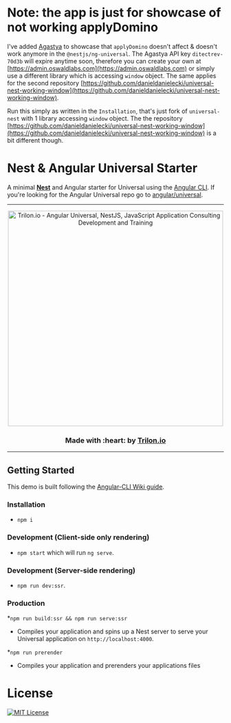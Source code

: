 # Note: the app is just for showcase of not working applyDomino

I've added [Agastya](https://oswaldlabs.com/platform/agastya/) to showcase that `applyDomino` doesn't affect & doesn't work anymore in the `@nestjs/ng-universal`. The Agastya API key `ditectrev-70d3b` will expire anytime soon, therefore you can create your own at [https://admin.oswaldlabs.com](https://admin.oswaldlabs.com) or simply use a different library which is accessing `window` object. The same applies for the second repository [https://github.com/danieldanielecki/universal-nest-working-window](https://github.com/danieldanielecki/universal-nest-working-window).

Run this simply as written in the `Installation`, that's just fork of `universal-nest` with 1 library accessing `window` object. The the repository [https://github.com/danieldanielecki/universal-nest-working-window](https://github.com/danieldanielecki/universal-nest-working-window) is a bit different though.

# Nest & Angular Universal Starter

A minimal [**Nest**](https://github.com/nestjs/nest) and Angular starter for Universal using the
[Angular CLI](https://github.com/angular/angular-cli). If you're looking for the Angular Universal repo go to
[angular/universal](https://github.com/angular/universal).

---

<p align="center">
  <a href="https://trilon.io" target="_blank">
        <img width="500" height="auto" src="https://trilon.io/trilon-logo-clear.png" alt="Trilon.io - Angular Universal, NestJS, JavaScript Application Consulting Development and Training">
  </a>
</p>


<h3 align="center"> Made with :heart: by <a href="https://trilon.io">Trilon.io</a></h3>

---

## Getting Started

This demo is built following the [Angular-CLI Wiki guide](https://github.com/angular/angular-cli/wiki/stories-universal-rendering).

### Installation

- `npm i`

### Development (Client-side only rendering)

- `npm start` which will run `ng serve`.

### Development (Server-side rendering)

- `npm run dev:ssr`.

### Production

\*`npm run build:ssr && npm run serve:ssr`

- Compiles your application and spins up a Nest server to serve your Universal application on `http://localhost:4000`.

\*`npm run prerender`

- Compiles your application and prerenders your applications files

# License

[![MIT License](https://img.shields.io/badge/license-MIT-blue.svg?style=flat)](/LICENSE)
